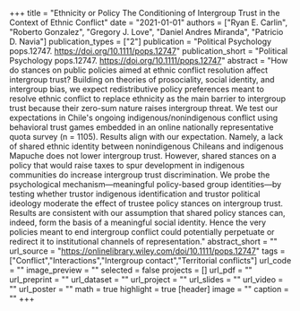 +++
title = "Ethnicity or Policy The Conditioning of Intergroup Trust in the Context of Ethnic Conflict"
date = "2021-01-01"
authors = ["Ryan E. Carlin", "Roberto Gonzalez", "Gregory J. Love", "Daniel Andres Miranda", "Patricio D. Navia"]
publication_types = ["2"]
publication = "Political Psychology pops.12747. https://doi.org/10.1111/pops.12747"
publication_short = "Political Psychology pops.12747. https://doi.org/10.1111/pops.12747"
abstract = "How do stances on public policies aimed at ethnic conflict resolution affect intergroup trust? Building on theories of prosociality, social identity, and intergroup bias, we expect redistributive policy preferences meant to resolve ethnic conflict to replace ethnicity as the main barrier to intergroup trust because their zero-sum nature raises intergroup threat. We test our expectations in Chile's ongoing indigenous/nonindigenous conflict using behavioral trust games embedded in an online nationally representative quota survey (n = 1105). Results align with our expectation. Namely, a lack of shared ethnic identity between nonindigenous Chileans and indigenous Mapuche does not lower intergroup trust. However, shared stances on a policy that would raise taxes to spur development in indigenous communities do increase intergroup trust discrimination. We probe the psychological mechanism—meaningful policy-based group identities—by testing whether trustor indigenous identification and trustor political ideology moderate the effect of trustee policy stances on intergroup trust. Results are consistent with our assumption that shared policy stances can, indeed, form the basis of a meaningful social identity. Hence the very policies meant to end intergroup conflict could potentially perpetuate or redirect it to institutional channels of representation."
abstract_short = ""
url_source = "https://onlinelibrary.wiley.com/doi/10.1111/pops.12747"
tags = ["Conflict","Interactions","Intergroup contact","Territorial conflicts"]
url_code = ""
image_preview = ""
selected = false
projects = []
url_pdf = ""
url_preprint = ""
url_dataset = ""
url_project = ""
url_slides = ""
url_video = ""
url_poster = ""
math = true
highlight = true
[header]
image = ""
caption = ""
+++
